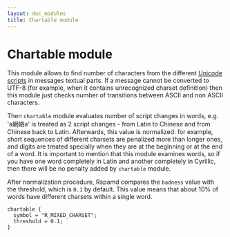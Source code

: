 ```yaml
---
layout: doc_modules
title: Chartable module
---
```

# Chartable module

This module allows to find number of characters from the different [Unicode scripts](http://www.unicode.org/reports/tr24/) in messages textual parts. If a message cannot be converted to UTF-8 (for example, when it contains unrecognized charset definition) then this module just checks number of transitions between ASCII and non ASCII characters.

Then `chartable` module evaluates number of script changes in words, e.g. 'a網絡a' is treated as 2 script changes - from Latin to Chinese and from Chinese back to Latin. Afterwards, this value is normalized: for example, short sequences of different charsets are penalized more than longer ones, and digits are treated specially when they are at the beginning or at the end of a word. It is important to mention that this module examines words, so if you have one word completely in Latin and another completely in Cyrillic, then there will be no penalty added by `chartable` module.

After normalization procedure, Rspamd compares the `badness` value with the threshold, which is `0.1` by default. This value means that about 10% of words have different charsets within a single word.

~~~ucl
chartable {
  symbol = "R_MIXED_CHARSET";
  threshold = 0.1;
}
~~~
